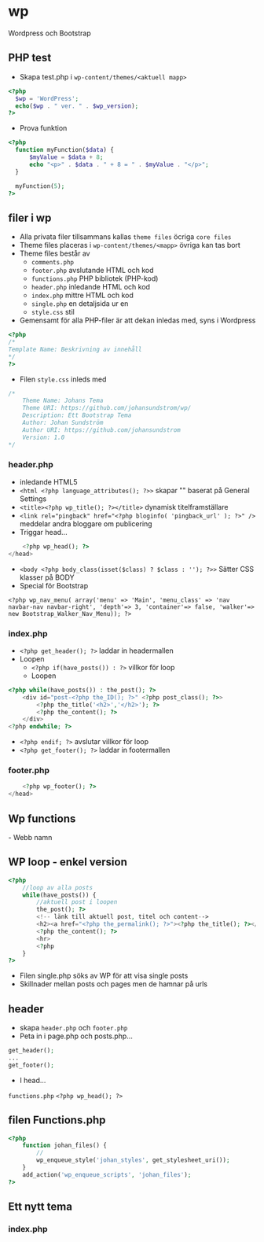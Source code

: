 # wp
Wordpress och Bootstrap

## PHP test
* Skapa test.php i ```wp-content/themes/<aktuell mapp>```
```php
<?php 
  $wp = 'WordPress';
  echo($wp . " ver. " . $wp_version);
?>
```
* Prova funktion
```php
<?php 
  function myFunction($data) {
      $myValue = $data + 8;
      echo "<p>" . $data . " + 8 = " . $myValue . "</p>";
  }

  myFunction(5);
?>
```

## filer i wp
* Alla privata filer tillsammans kallas ```theme files``` öcriga ```core files```
* Theme files placeras i ```wp-content/themes/<mapp>``` övriga kan tas bort
* Theme files består av
  * ```comments.php``` 
  * ```footer.php``` avslutande HTML och kod
  * ```functions.php``` PHP bibliotek (PHP-kod)
  * ```header.php``` inledande HTML och kod
  * ```index.php``` mittre HTML och kod
  * ```single.php``` en detaljsida ur en 
  * ```style.css``` stil
* Gemensamt för alla PHP-filer är att dekan inledas med, syns i Wordpress
```php
<?php
/*
Template Name: Beskrivning av innehåll
*/
?>
```
* Filen ```style.css``` inleds med 
```css
/*
    Theme Name: Johans Tema
    Theme URI: https://github.com/johansundstrom/wp/
    Description: Ett Bootstrap Tema
    Author: Johan Sundström
    Author URI: https://github.com/johansundstrom
    Version: 1.0
*/
```

### header.php
* inledande HTML5
* ```<html <?php language_attributes(); ?>>``` skapar "<html lang="sv-SE">" baserat på General Settings
* ```<title><?php wp_title(); ?></title>``` dynamisk titelframställare
* ```<link rel="pingback" href="<?php bloginfo( 'pingback_url' ); ?>" />``` meddelar andra bloggare om publicering 
* Triggar head... 
```php
    <?php wp_head(); ?>
</head>
```
* ```<body <?php body_class(isset($class) ? $class : ''); ?>>``` Sätter CSS klasser på BODY
* Special för Bootstrap
```
<?php wp_nav_menu( array('menu' => 'Main', 'menu_class' => 'nav navbar-nav navbar-right', 'depth'=> 3, 'container'=> false, 'walker'=> new Bootstrap_Walker_Nav_Menu)); ?>
```

### index.php
* ```<?php get_header(); ?>``` laddar in headermallen
* Loopen
  * ```<?php if(have_posts()) : ?>``` villkor för loop
  * Loopen
```php
<?php while(have_posts()) : the_post(); ?>
    <div id="post-<?php the_ID(); ?>" <?php post_class(); ?>>
        <?php the_title('<h2>','</h2>'); ?>
        <?php the_content(); ?>
    </div>
<?php endwhile; ?>
```
  * ```<?php endif; ?>``` avslutar villkor för loop
* ```<?php get_footer(); ?>``` laddar in footermallen

### footer.php
```php
    <?php wp_footer(); ?>
</head>
```

## Wp functions
<?php bloginfo('name'); ?> - Webb namn


## WP loop - enkel version

```php
<?php
    //loop av alla posts
    while(have_posts()) {
        //aktuell post i loopen
        the_post(); ?>
        <!-- länk till aktuell post, titel och content-->
        <h2><a href="<?php the_permalink(); ?>"><?php the_title(); ?></a></h2>
        <?php the_content(); ?>
        <hr>
        <?php
    }
?>
```
* Filen single.php söks av WP för att visa single posts
* Skillnader mellan posts och pages men de hamnar på urls

## header
* skapa ```header.php``` och ```footer.php```
* Peta in i page.php och posts.php...
```php
get_header();
...
get_footer();
``` 


* I head...

```functions.php```
```<?php wp_head(); ?>```


## filen Functions.php

```php
<?php 
    function johan_files() {
        //
        wp_enqueue_style('johan_styles', get_stylesheet_uri());
    }
    add_action('wp_enqueue_scripts', 'johan_files');
?>
```

## Ett nytt tema
### index.php
```php

```
